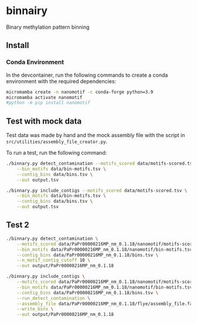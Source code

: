 # binnairy

Binary methylation pattern binning

## Install

### Conda Environment

In the devcontainer, run the following commands to create a conda environment with the required dependencies:

```bash
micromamba create -n nanomotif -c conda-forge python=3.9
micromamba activate nanomotif
#python -m pip install nanomotif
```

## Test with mock data

Test data was made by hand and the mock assembly file with the script in `src/utilities/assembly_file_creator.py`.

To run a test, run the following command:

```bash
./binnary.py detect_contamination --motifs_scored data/motifs-scored.tsv \
    --bin_motifs data/bin-motifs.tsv \
    --contig_bins data/bins.tsv \
    --out output.tsv
```

```bash
./binnary.py include_contigs --motifs_scored data/motifs-scored.tsv \
    --bin_motifs data/bin-motifs.tsv \
    --contig_bins data/bins.tsv \
    --out output.tsv
```

## Test 2

```bash
./binnary.py detect_contamination \
    --motifs_scored data/PaPr00000216MP_nm_0.1.18/nanomotif/motifs-scored.tsv \
    --bin_motifs data/PaPr00000216MP_nm_0.1.18/nanomotif/bin-motifs.tsv \
    --contig_bins data/PaPr00000216MP_nm_0.1.18/bins.tsv \
    --n_motif_contig_cutoff 10 \
    --out output/PaPr00000216MP_nm_0.1.18
```

```bash
./binnary.py include_contigs \
    --motifs_scored data/PaPr00000216MP_nm_0.1.18/nanomotif/motifs-scored.tsv \
    --bin_motifs data/PaPr00000216MP_nm_0.1.18/nanomotif/bin-motifs.tsv \
    --contig_bins data/PaPr00000216MP_nm_0.1.18/bins.tsv \
    --run_detect_contamination \
    --assembly_file data/PaPr00000216MP_nm_0.1.18/flye/assembly_file.fasta \
    --write_bins \
    --out output/PaPr00000216MP_nm_0.1.18
```
